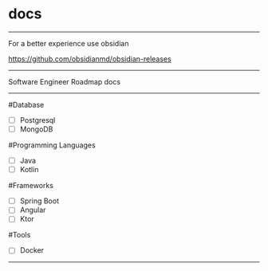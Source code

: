 # docs
---

For a better experience use obsidian

https://github.com/obsidianmd/obsidian-releases

---
Software Engineer Roadmap docs

---

#Database
- [ ] Postgresql
- [ ] MongoDB

#Programming Languages
- [ ] Java
- [ ] Kotlin

#Frameworks
- [ ] Spring Boot
- [ ] Angular
- [ ] Ktor

#Tools
- [ ] Docker

---
